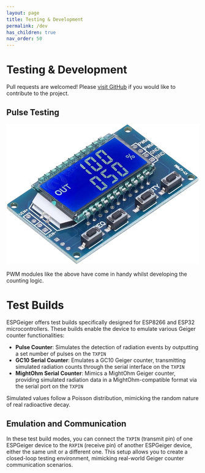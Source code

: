 ```yaml
---
layout: page
title: Testing & Development
permalink: /dev
has_children: true
nav_order: 50
---
```


# Testing & Development

Pull requests are welcomed! Please [visit GitHub](https://github.com/steadramon/ESPGeiger) if you would like to contribute to the project.

## Pulse Testing

![PWM module](img/pwmmodule.jpg)

PWM modules like the above have come in handy whilst developing the counting logic.

# Test Builds

ESPGeiger offers test builds specifically designed for ESP8266 and ESP32 microcontrollers. These builds enable the device to emulate various Geiger counter functionalities:

- __Pulse Counter__: Simulates the detection of radiation events by outputting a set number of pulses on the `TXPIN`
- __GC10 Serial Counter__: Emulates a GC10 Geiger counter, transmitting simulated radiation counts through the serial interface on the `TXPIN`
- __MightOhm Serial Counter__: Mimics a MightOhm Geiger counter, providing simulated radiation data in a MightOhm-compatible format via the serial port on the `TXPIN`

Simulated values follow a Poisson distribution, mimicking the random nature of real radioactive decay.

## Emulation and Communication

In these test build modes, you can connect the `TXPIN` (transmit pin) of one ESPGeiger device to the `RXPIN` (receive pin) of another ESPGeiger device, either the same unit or a different one. This setup allows you to create a closed-loop testing environment, mimicking real-world Geiger counter communication scenarios.